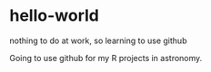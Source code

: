 # hello-world
nothing to do at work, so learning to use github

Going to use github for my R projects in astronomy.
